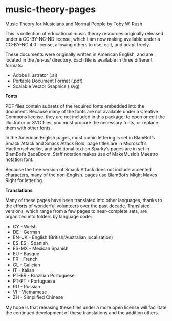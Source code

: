 # music-theory-pages

Music Theory for Musicians and Normal People
by Toby W. Rush

This is collection of educational music theory resources originally released under a CC-BY-NC-ND license, which I am now making available under a CC-BY-NC 4.0 license, allowing others to use, edit, and adapt freely.

These documents were originally written in American English, and are located in the /en-us/ directory. Each file is available in three different formats:

- Adobe Illustrator (.ai)
- Portable Document Format (.pdf)
- Scalable Vector Graphics (.svg)

**Fonts**

PDF files contain subsets of the required fonts embedded into the document. Because many of the fonts are not available under a Creative Commons license, they are not included in this package; to open or edit the Illustrator or SVG files, you must procure the necessary fonts, or replace them with other fonts.

In the American English pages, most comic lettering is set in BlamBot’s Smack Attack and Smack Attack Bold, page titles are in Microsoft’s Haettenschweiler, and additional text on Sparky’s pages are in set in BlamBot’s BadaBoom. Staff notation makes use of MakeMusic’s Maestro notation font.

Because the free version of Smack Attack does not include accented characters, many of the non-English. pages use BlamBot’s Might Makes Right for lettering.

**Translations**

Many of these pages have been translated into other languages, thanks to the efforts of wonderful volunteers over the past decade. Translated versions, which range from a few pages to near-complete sets, are organized into folders by language code:

- CY - Welsh
- DE - German
- EN-UK - English (British/Australian localisation)
- ES-ES - Spanish
- ES-MX - Mexican Spanish
- EU - Basque
- FR - French
- GL - Galician
- IT - Italian
- PT-BR - Brazilian Portuguese
- PT-PT - Portuguese
- RU - Russian
- VI - Vietnamese
- ZH - Simplified Chinese

My hope is that releasing these files under a more open license will facilitate the continued development of these translations and the addition others.
